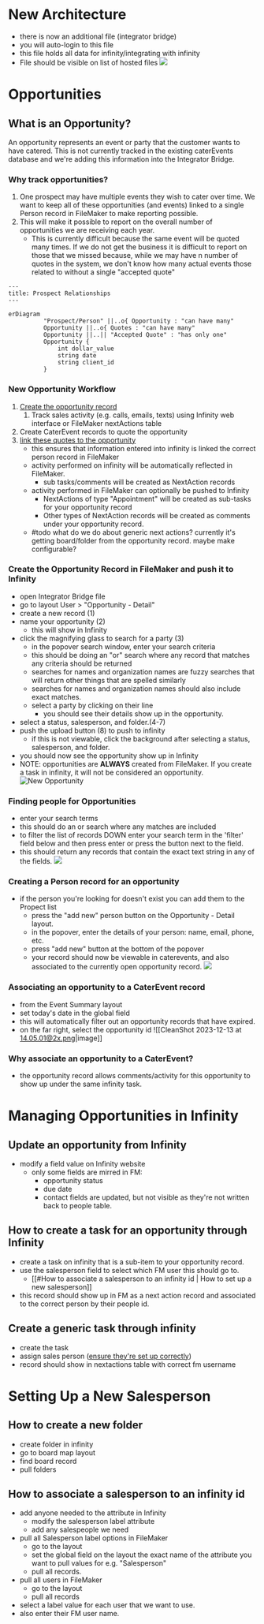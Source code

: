 # New Architecture
- there is now an additional file (integrator bridge)
- you will auto-login to this file
- this file holds all data for infinity/integrating with infinity
- File should be visible on list of hosted files
![](images/CleanShot%202023-12-14%20at%2012.55.33@2x.png)


# Opportunities
## What is an Opportunity?
An opportunity represents an event or party that the customer wants to have catered. 
This is not currently tracked in the existing caterEvents database and we're adding this information into the Integrator Bridge.
### Why track opportunities?
1. One prospect may have multiple events they wish to cater over time. We want to keep all of these opportunities (and events) linked to a single Person record in FileMaker to make reporting possible.
2. This will make it possible to report on the overall number of opportunities we are receiving each year. 
	- This is currently difficult because the same event will be quoted many times. If we do not get the business it is difficult to report on those that we missed because, while we may have n number of quotes in the system, we don't know how many actual events those related to without a single "accepted quote"

```mermaid
---
title: Prospect Relationships
---

erDiagram
          "Prospect/Person" ||..o{ Opportunity : "can have many"
          Opportunity ||..o{ Quotes : "can have many"
          Opportunity ||..|| "Accepted Quote" : "has only one"
          Opportunity {
	          int dollar_value
	          string date
	          string client_id
          }
```

### New Opportunity Workflow
1. [Create the opportunity record](#create-the-opportunity-record-in-filemaker-and-push-it-to-infinity)
	1. Track sales activity (e.g. calls, emails, texts) using Infinity web interface or FileMaker nextActions table
2. Create CaterEvent records to quote the opportunity
3. [link these quotes to the opportunity](associating-an-opportunity-to-a-caterevent-record)
	- this ensures that information entered into infinity is linked the correct person record in FileMaker
	- activity performed on infinity will be automatically reflected in FileMaker.
		- sub tasks/comments will be created as NextAction records
	- activity performed in FileMaker can optionally be pushed to Infinity
		- NextActions of type "Appointment" will be created as sub-tasks for your opportunity record
		- Other types of NextAction records will be created as comments under your opportunity record.
	- #todo what do we do about generic next actions? currently it's getting board/folder from the opportunity record. maybe make configurable?
### Create the Opportunity Record in FileMaker and push it to Infinity
- open Integrator Bridge file
- go to layout User > "Opportunity - Detail"
- create a new record (1)
- name your opportunity (2) 
	- this will show in Infinity
- click the magnifying glass to search for a party (3)
	- in the popover search window, enter your search criteria
	- this should be doing an "or" search where any record that matches any criteria should be returned
	- searches for names and organization names are fuzzy searches that will return other things that are spelled similarly
	- searches for names and organization names should also include exact matches.
	- select a party by clicking on their line
		- you should see their details show up in the opportunity.
- select a status, salesperson, and folder.(4-7)
- push the upload button (8) to push to infinity
	- if this is not viewable, click the background after selecting a status, salesperson, and folder.
- you should now see the opportunity show up in Infinity
- NOTE: opportunities are **ALWAYS** created from FileMaker. If you create a task in infinity, it will not be considered an opportunity.
 ![New Opportunity](images/CleanShot%202023-12-14%20at%2012.38.55@2x.png)

### Finding people for Opportunities
- enter your search terms
- this should do an or search where any matches are included
- to filter the list of records DOWN enter your search term in the 'filter' field below and then press enter or press the button next to the field. 
- this should return any records that contain the exact text string in any of the fields.
![](images/CleanShot%202023-12-14%20at%2012.27.30@2x.png)

### Creating a Person record for an opportunity
- if the person you're looking for doesn't exist you can add them to the Propect list 
	- press the "add new" person button on the Opportunity - Detail layout.
	- in the popover, enter the details of your person: name, email, phone, etc. 
	- press "add new" button at the bottom of the popover
	- your record should now be viewable in caterevents, and also associated to the currently open opportunity record.
	![](images/CleanShot%202023-12-14%20at%2012.22.22@2x.png)
### Associating an opportunity to a CaterEvent record
- from the Event Summary layout
- set today's date in the global field
- this will automatically filter out an opportunity records that have expired.
- on the far right, select the opportunity id ![[CleanShot 2023-12-13 at 14.05.01@2x.png|image]] 

### Why associate an opportunity to a CaterEvent?
- the opportunity record allows comments/activity for this opportunity to show up under the same infinity task. 


# Managing Opportunities in Infinity
## Update an opportunity from Infinity
- modify a field value on Infinity website
	- only some fields are mirred in FM:
		- opportunity status
		- due date
		- contact fields are updated, but not visible as they're not written back to people table.

## How to create a task for an opportunity through Infinity
- create a task on infinity that is a sub-item to your opportunity record.
- use the salesperson field to select which FM user this should go to.
	- [[#How to associate a salesperson to an infinity id | How to set up a new salesperson]] 
- this record should show up in FM as a next action record and associated to the correct person by their people id.

## Create a generic task through infinity
- create the task
- assign sales person ([ensure they're set up correctly](#how-to-associate-a-salesperson-to-an-infinity-id))
- record should show in nextactions table with correct fm username



# Setting Up a New Salesperson
## How to create a new folder
- create folder in infinity
- go to board map layout
- find board record
- pull folders

## How to associate a salesperson to an infinity id
- add anyone needed to the attribute in Infinity
	- modify the salesperson label attribute
	- add any salespeople we need
- pull all Salesperson label options in FileMaker
	- go to the layout
	- set the global field on the layout the exact name of the attribute you want to pull values for e.g. "Salesperson"
	- pull all records.
- pull all users in FileMaker
	- go to the layout
	- pull all records
- select a label value for each user that we want to use.
- also enter their FM user name.

